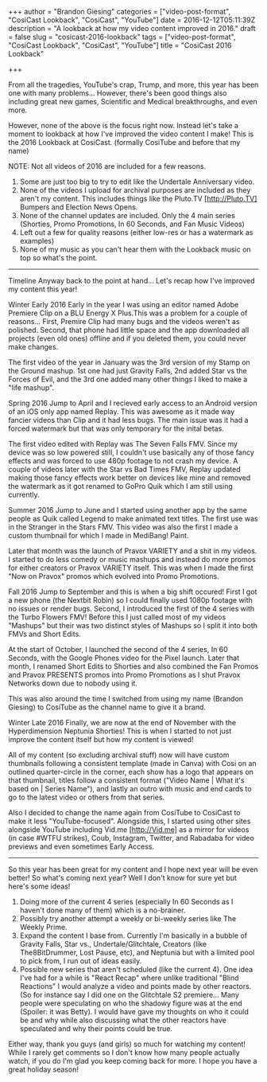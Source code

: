 +++
author = "Brandon Giesing"
categories = ["video-post-format", "CosiCast Lookback", "CosiCast", "YouTube"]
date = 2016-12-12T05:11:39Z
description = "A lookback at how my video content improved in 2016."
draft = false
slug = "cosicast-2016-lookback"
tags = ["video-post-format", "CosiCast Lookback", "CosiCast", "YouTube"]
title = "CosiCast 2016 Lookback"

+++

From all the tragedies, YouTube's crap, Trump, and more, this year has been one
with many problems... However, there's been good things also including great new
games, Scientific and Medical breakthroughs, and even more.

However, none of the above is the focus right now. Instead let's take a moment
to lookback at how I've improved the video content I make! This is the 2016
Lookback at CosiCast. (formally CosiTube and before that my name)

NOTE: Not all videos of 2016 are included for a few reasons.

 1. Some are just too big to try to edit like the Undertale Anniversary video.
 2. None of the videos I upload for archival purposes are included as they
    aren't my content. This includes things like the Pluto.TV [http://Pluto.TV] 
    Bumpers and Election News Opens.
 3. None of the channel updates are included. Only the 4 main series (Shorties,
    Promo Promotions, In 60 Seconds, and Fan Music Videos)
 4. Left out a few for quality reasons (either low-res or has a watermark as
    examples)
 5. None of my music as you can't hear them with the Lookback music on top so
    what's the point.


--------------------------------------------------------------------------------

Timeline
Anyway back to the point at hand... Let's recap how I've improved my content
this year!

Winter Early 2016
Early in the year I was using an editor named Adobe Premiere Clip on a BLU
Energy X Plus.This was a problem for a couple of reasons... First, Premire Clip
had many bugs and the videos weren't as polished. Second, that phone had little
space and the app downloaded all projects (even old ones) offline and if you
deleted them, you could never make changes.

The first video of the year in January was the 3rd version of my Stamp on the
Ground mashup. 1st one had just Gravity Falls, 2nd added Star vs the Forces of
Evil, and the 3rd one added many other things I liked to make a "life mashup".

Spring 2016
Jump to April and I recieved early access to an Android version of an iOS only
app named Replay. This was awesome as it made way fancier videos than Clip and
it had less bugs. The main issue was it had a forced watermark but that was only
temporary for the inital betas.

The first video edited with Replay was The Seven Falls FMV. Since my device was
so low powered still, I couldn't use basically any of those fancy effects and
was forced to use 480p footage to not crash my device. A couple of videos later
with the Star vs Bad Times FMV, Replay updated making those fancy effects work
better on devices like mine and removed the watermark as it got renamed to GoPro
Quik which I am still using currently.

Summer 2016
Jump to June and I started using another app by the same people as Quik called
Legend to make animated text titles. The first use was in the Stranger in the
Stars FMV. This video was also the first I made a custom thumbnail for which I
made in MediBang! Paint.

Later that month was the launch of Pravox VARIETY and a shit in my videos. I
started to do less comedy or music mashups and instead do more promos for either
creators or Pravox VARIETY itself. This was when I made the first "Now on
Pravox" promos which evolved into Promo Promotions.

Fall 2016
Jump to September and this is when a big shift occured! First I got a new phone
(the Nextbit Robin) so I could finally used 1080p footage with no issues or
render bugs. Second, I introduced the first of the 4 series with the Turbo
Flowers FMV! Before this I just called most of my videos "Mashups" but their was
two distinct styles of Mashups so I split it into both FMVs and Short Edits.

At the start of October, I launched the second of the 4 series, In 60 Seconds,
with the Google Phones video for the Pixel launch. Later that month, I renamed
Short Edits to Shorties and also combined the Fan Promos and Pravox PRESENTS
promos into Promo Promotions as I shut Pravox Networks down due to nobody using
it.

This was also around the time I switched from using my name (Brandon Giesing) to
CosiTube as the channel name to give it a brand.

Winter Late 2016
Finally, we are now at the end of November with the Hyperdimension Neptunia
Shorties! This is when I started to not just improve the content itself but how
my content is viewed!

All of my content (so excluding archival stuff) now will have custom thumbnails
following a consistent template (made in Canva) with Cosi on an outlined
quarter-circle in the corner, each show has a logo that appears on that
thumbnail, titles follow a consistent format ("Video Name | What it's based on |
Series Name"), and lastly an outro with music and end cards to go to the latest
video or others from that series.

Also I decided to change the name again from CosiTube to CosiCast to make it
less "YouTube-focused". Alongside this, I started using other sites alongside
YouTube including Vid.me [http://Vid.me]  as a mirror for videos (in case #WTFU
strikes), Coub, Instagram, Twitter, and Rabadaba for video previews and even
sometimes Early Access.


--------------------------------------------------------------------------------

So this year has been great for my content and I hope next year will be even
better! So what's coming next year? Well I don't know for sure yet but here's
some ideas!

 1. Doing more of the current 4 series (especially In 60 Seconds as I haven't
    done many of them) which is a no-brainer.
 2. Possibly try another attempt a weekly or bi-weekly series like The Weekly
    Prime.
 3. Expand the content I base from. Currently I'm basically in a bubble of
    Gravity Falls, Star vs., Undertale/Glitchtale, Creators (like
    The8BitDrummer, Lost Pause, etc), and Neptunia but with a limited pool to
    pick from, I run out of ideas easily.
 4. Possible new series that aren't scheduled (like the current 4). One idea
    I've had for a while is "React Recap" where unlike traditional "Blind
    Reactions" I would analyze a video and points made by other reactors. (So
    for instance say I did one on the Glitchtale S2 premiere... Many people were
    speculating on who the shadowy figure was at the end (Spoiler: it was
    Betty). I would have gave my thoughts on who it could be and why while also
    discussing what the other reactors have speculated and why their points
    could be true.

Either way, thank you guys (and girls) so much for watching my content! While I
rarely get comments so I don't know how many people actually watch, if you do
I'm glad you keep coming back for more. I hope you have a great holiday season!